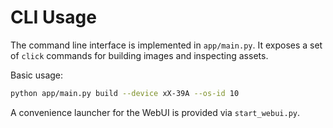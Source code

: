 # CLI Usage

The command line interface is implemented in `app/main.py`. It exposes a set of `click` commands for building images and inspecting assets.

Basic usage:

```bash
python app/main.py build --device xX-39A --os-id 10
```

A convenience launcher for the WebUI is provided via `start_webui.py`.
